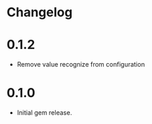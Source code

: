 Changelog
=========

0.1.2
=====

 - Remove value recognize from configuration

0.1.0
=====

 - Initial gem release.
